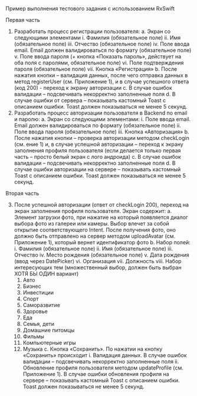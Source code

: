 Пример выполнения тестового задания с использованием RxSwift


Первая часть

1.	Разработать процесс регистрации пользователя:
  a.	Экран со следующими элементами 
    i.	Фамилия (обязательное поле)
    ii.	Имя (обязательное поле)
    iii.	Отчество (обязательное поле)
    iv.	Поле ввода email. Email должен валидироваться по формату  (обязательное поле)
    v.	Поле ввода пароля (+ кнопка «Показать пароль», действует на оба поля с паролями, обязательное поле)
    vi.	Поле подтверждения пароля  (обязательное поле)
    vii.	Кнопка «Регистрация»
  b.	После нажатия кнопки – валидация данных, после чего отправка данных в метод registerUser (см. Приложение 1), и в случае успешного ответа (код 200) - переход к экрану авторизации
  c.	В случае ошибок валидации – подсвечивать некорректно заполненные поля
  d.	В случае ошибки от сервера – показывать кастомный Toast с описанием ошибки. Toast должен показываться не менее 5 секунд.
2.	Разработать процесс авторизации пользователя в Backend по email и паролю:
  a.	Экран со следующими элементами:
    i.	Поле ввода email. Email должен валидироваться по формату  (обязательное поле)
    ii.	Поле ввода пароля  (обязательное поле)
    iii.	Кнопка «Авторизация»
  b.	После нажатия кнопки – проверка авторизации методом checkLogin (см. ение 1) и, в случае успешной авторизации – переход к экрану заполнения профиля пользователя (если делается только первая часть – просто белый экран с лого андроида)
  c.	В случае ошибок валидации – подсвечивать некорректно заполненные поля
  d.	В случае ошибки авторизации на сервере – показывать кастомный Toast с описанием ошибки. Toast должен показываться не менее 5 секунд.

Вторая часть

3.	После успешной авторизации (ответ от checkLogin 200), переход на экран заполнения профиля пользователя. Экран содержит:
  a.	Элемент загрузки фото, при нажатие на который появляется диалог выбора фото из галереи или камеры. Выбор влечет за собой открытие соответствующего Intent. После получения фото, оно должно быть отправлено на сервер методом uploadAvatar (см. Приложение 1), который вернет идентификатор фото
  b.	Набор полей:
    i.	Фамилия  (обязательное поле)
    ii.	Имя  (обязательное поле)
    iii.	Отчество
    iv.	Место рождения  (обязательное поле)
    v.	Дата рождения (ввод через DatePicker)
    vi.	Организация
    vii.	Должность
    viii.	Набор интересующих тем (множественный выбор, должен быть выбран ХОТЯ БЫ ОДИН вариант)
      1.	Авто
      2.	Бизнес
      3.	Инвестиции
      4.	Спорт
      5.	Саморазвитие
      6.	Здоровье
      7.	Еда
      8.	Семья, дети
      9.	Домашние питомцы
      10.	Фильмы
      11.	Компьютерные игры
      12.	Музыка
  c.	Кнопка «Сохранить». По нажатии на кнопку «Сохранить» происходит
    i.	Валидация данных. В случае ошибок валидации – подсвечивать некорректно заполненные поля
    ii.	Обновление профиля пользователя методом updateProfile (см. Приложение 1). В случае ошибки обновления профиля на сервере – показывать кастомный Toast с описанием ошибки. Toast должен показываться не менее 5 секунд.
